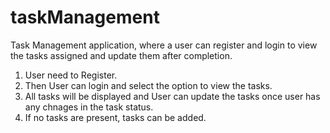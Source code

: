 # taskManagement

Task Management application, 
where a user can register and login to view the tasks assigned and update them after completion.
1. User need to Register.
2. Then User can login and select the option to view the tasks.
3. All tasks will be displayed and User can update the tasks once user has any chnages in the task status.
4. If no tasks are present, tasks can be added.
